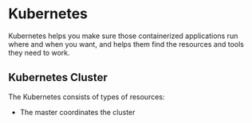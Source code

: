 # Kubernetes

Kubernetes helps you make sure those containerized applications run where and when you want, and helps them find the resources and tools they need to work.

## Kubernetes Cluster

The Kubernetes consists of types of resources:

- The master coordinates the cluster
